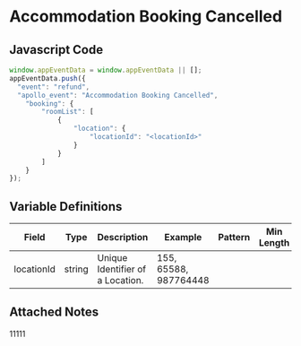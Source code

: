 # Accommodation Booking Cancelled

### 

## Javascript Code
```js
window.appEventData = window.appEventData || [];
appEventData.push({
  "event": "refund",
  "apollo_event": "Accommodation Booking Cancelled",
    "booking": {
        "roomList": [
            {
                "location": {
                    "locationId": "<locationId>"
                }
            }
        ]
    }
});
```

## Variable Definitions

|Field|Type|Description|Example|Pattern|Min Length|Max Length|Minimum|Maximum|Multiple Of|
| --- | --- | --- | --- | --- | --- | --- | --- | --- | --- |
|locationId|string|Unique Identifier of a Location. |155, 65588, 987764448|||||||

## Attached Notes

<p>11111</p>
